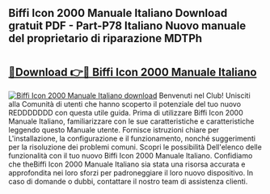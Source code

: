 ## Biffi Icon 2000 Manuale Italiano Download gratuit PDF - Part-P78 Italiano Nuovo manuale del proprietario di riparazione MDTPh

# <h2><a href="http://dfclw55.blite.top/?on=Biffi+Icon+2000+Manuale+Italiano">🔗Download 👉🔴 Biffi Icon 2000 Manuale Italiano</a></h2>

[![Biffi Icon 2000 Manuale Italiano download](https://i.imgur.com/lujVjoI.png)](http://dfclw55.blite.top/?on=Biffi+Icon+2000+Manuale+Italiano)
Benvenuti nel Club! Unisciti alla Comunità di utenti che hanno scoperto il potenziale del tuo nuovo REDDDDDDD con questa utile guida. Prima di utilizzare Biffi Icon 2000 Manuale Italiano, familiarizzare con le sue caratteristiche e caratteristiche leggendo questo Manuale utente. Fornisce istruzioni chiare per L'installazione, la configurazione e il funzionamento, nonché suggerimenti per la risoluzione dei problemi comuni. Scopri le possibilità Dell'elenco delle funzionalità con il tuo nuovo Biffi Icon 2000 Manuale Italiano. Confidiamo che theBiffi Icon 2000 Manuale Italiano sia stata una risorsa accurata e approfondita nei loro sforzi per padroneggiare il loro nuovo dispositivo. In caso di domande o dubbi, contattare il nostro team di assistenza clienti.
